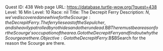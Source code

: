 Quest ID: 438
Web page URL: https://database.turtle-wow.org/?quest=438
Level: 16
Min Level: 10
Race: nil
Title: The Decrepit Ferry
Description: $N, we've discovered a new hive for the Scourge: the Decrepit Ferry.The ferry lies east of the Sepulcher, and is heavily patrolled by rot hides and other undead.$B$BThere must be a reason for the Scourge's occupation of the area.Go to the Decrepit Ferry and find out why the Scourge are there.
Objective: Go to the Decrepit Ferry.$B$BSearch for the reason the Scourge are there.
